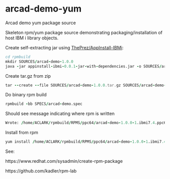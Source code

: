 # arcad-demo-yum
Arcad demo yum package source

Skeleton rpm/yum package source demonstrating packaging/installation of host IBM i library objects.

Create self-extracting jar using  <a href='https://github.com/ThePrez/AppInstall-IBMi'>ThePrez/AppInstall-IBMi</a>:
```fortran
cd rpmbuild
mkdir SOURCES/arcad-demo-1.0.0
java -jar appinstall-ibmi-0.0.1-jar-with-dependencies.jar -o SOURCES/arcad-demo-1.0.0/arcad-demo.jar --qsys ARCAD_DEMO
```

Create tar.gz from zip
```fortran
tar --create --file SOURCES/arcad-demo-1.0.0.tar.gz SOURCES/arcad-demo-1.0.0
```

Do binary rpm build
```fortran
rpmbuild -bb SPECS/arcad-demo.spec
```

Should see message indicating where rpm is written
```fortran
Wrote: /home/ACLARK/rpmbuild/RPMS/ppc64/arcad-demo-1.0.0-1.ibmi7.4.ppc64.rpm
```

Install from rpm
```fortran
yum install /home/ACLARK/rpmbuild/RPMS/ppc64/arcad-demo-1.0.0-1.ibmi7.4.ppc64.rpm
```


See:
<p/>
https://www.redhat.com/sysadmin/create-rpm-package
<p/>
https://github.com/kadler/rpm-lab



